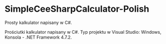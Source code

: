 # SimpleCeeSharpCalculator-Polish
Prosty kalkulator napisany w C#.

Prościutki kalkulator napisany w C#. Typ projektu w Visual Studio: Windows, Konsola - .NET Framework 4.7.2.
